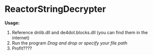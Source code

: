 # ReactorStringDecrypter

**Usage:**

1. Reference dnlib.dll and de4dot.blocks.dll (you can find them in the internet)
2. Run the program *Drag and drop or specify your file path*
3. Profit????
